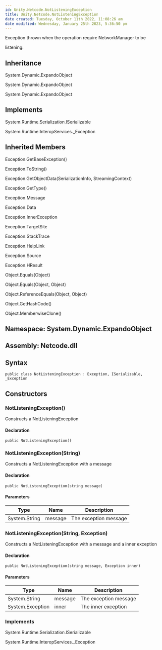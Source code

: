 ```yaml
---
id: Unity.Netcode.NotListeningException
title: Unity.Netcode.NotListeningException
date created: Tuesday, October 11th 2022, 11:08:26 am
date modified: Wednesday, January 25th 2023, 5:36:50 pm
---
```


<div class="markdown level0 summary">

Exception thrown when the operation require NetworkManager to be

listening.

</div>

<div class="markdown level0 conceptual">

</div>

<div class="inheritance">

## Inheritance

<div class="level0">

System.Dynamic.ExpandoObject

</div>

<div class="level1">

System.Dynamic.ExpandoObject

</div>

<div class="level2">

System.Dynamic.ExpandoObject

</div>

</div>

<div classs="implements">

## Implements

<div>

System.Runtime.Serialization.ISerializable

</div>

<div>

System.Runtime.InteropServices.\_Exception

</div>

</div>

<div class="inheritedMembers">

## Inherited Members

<div>

Exception.GetBaseException()

</div>

<div>

Exception.ToString()

</div>

<div>

Exception.GetObjectData(SerializationInfo, StreamingContext)

</div>

<div>

Exception.GetType()

</div>

<div>

Exception.Message

</div>

<div>

Exception.Data

</div>

<div>

Exception.InnerException

</div>

<div>

Exception.TargetSite

</div>

<div>

Exception.StackTrace

</div>

<div>

Exception.HelpLink

</div>

<div>

Exception.Source

</div>

<div>

Exception.HResult

</div>

<div>

Object.Equals(Object)

</div>

<div>

Object.Equals(Object, Object)

</div>

<div>

Object.ReferenceEquals(Object, Object)

</div>

<div>

Object.GetHashCode()

</div>

<div>

Object.MemberwiseClone()

</div>

</div>

## **Namespace**: System.Dynamic.ExpandoObject

## **Assembly**: Netcode.dll

## Syntax

``` lang-csharp
public class NotListeningException : Exception, ISerializable, _Exception
```

## Constructors

### NotListeningException()

<div class="markdown level1 summary">

Constructs a NotListeningException

</div>

<div class="markdown level1 conceptual">

</div>

#### Declaration

``` lang-csharp
public NotListeningException()
```

### NotListeningException(String)

<div class="markdown level1 summary">

Constructs a NotListeningException with a message

</div>

<div class="markdown level1 conceptual">

</div>

#### Declaration

``` lang-csharp
public NotListeningException(string message)
```

#### Parameters

| Type          | Name    | Description           |
|---------------|---------|-----------------------|
| System.String | message | The exception message |

### NotListeningException(String, Exception)

<div class="markdown level1 summary">

Constructs a NotListeningException with a message and a inner exception

</div>

<div class="markdown level1 conceptual">

</div>

#### Declaration

``` lang-csharp
public NotListeningException(string message, Exception inner)
```

#### Parameters

| Type             | Name    | Description           |
|------------------|---------|-----------------------|
| System.String    | message | The exception message |
| System.Exception | inner   | The inner exception   |

### Implements

<div>

System.Runtime.Serialization.ISerializable

</div>

<div>

System.Runtime.InteropServices.\_Exception

</div>
